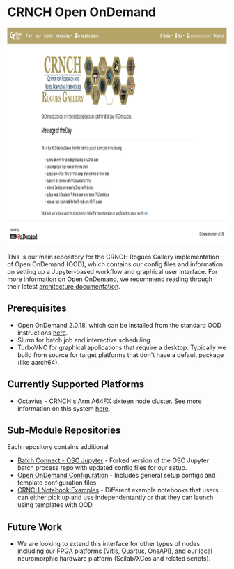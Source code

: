 # CRNCH Open OnDemand

<p class="aligncenter">
    <img alt="CRNCH Open OnDemand" width="800" height="500" src="images/octavius-ood-login.png">
</p>

This is our main repository for the CRNCH Rogues Gallery implementation of Open OnDemand (OOD), which contains our config files and information on setting up a Jupyter-based workflow and graphical user interface. For more information on Open OnDemand, we recommend reading through their latest [architecture documentation](https://osc.github.io/ood-documentation/latest/architecture.html).

## Prerequisites
* Open OnDemand 2.0.18, which can be installed from the standard OOD instructions [here](https://osc.github.io/ood-documentation/latest/requirements.html). 
* Slurm for batch job and interactive scheduling
* TurboVNC for graphical applications that require a desktop. Typically we build from source for target platforms that don't have a default package (like aarch64).

## Currently Supported Platforms
* Octavius - CRNCH's Arm A64FX sixteen node cluster. See more information on this system [here](https://gt-crnch-rg.readthedocs.io/en/main/arm/octavius-a64fx-testbed.html).

## Sub-Module Repositories
Each repository contains additional 
* [Batch Connect - OSC Jupyter](https://github.com/gt-crnch-rg/bc_osc_jupyter) - Forked version of the OSC Jupyter batch process repo with updated config files for our setup.
* [Open OnDemand Configuration](https://github.com/gt-crnch-rg/crnch-ood-config) - Includes general setup configs and template configuration files.
* [CRNCH Notebook Examples]() - Different example notebooks that users can either pick up and use independentantly or that they can launch using templates with OOD.

## Future Work
* We are looking to extend this interface for other types of nodes including our FPGA platforms (Vitis, Quartus, OneAPI), and our local neuromorphic hardware platform (Scilab/XCos and related scripts). 
